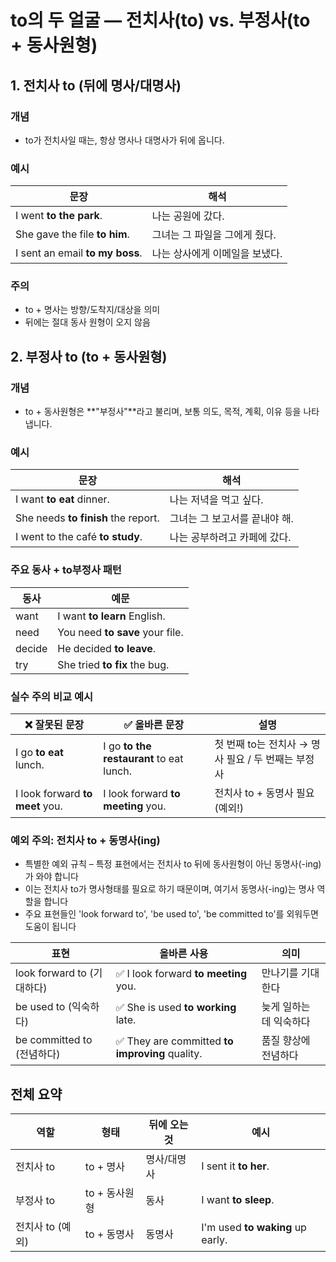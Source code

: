 # to의 두 얼굴 — 전치사(to) vs. 부정사(to + 동사원형)

## 1. 전치사 to (뒤에 명사/대명사)

### 개념

- to가 전치사일 때는, 항상 명사나 대명사가 뒤에 옵니다.

### 예시

| 문장                            | 해석                           |
| ------------------------------- | ------------------------------ |
| I went **to the park**.         | 나는 공원에 갔다.              |
| She gave the file **to him**.   | 그녀는 그 파일을 그에게 줬다.  |
| I sent an email **to my boss**. | 나는 상사에게 이메일을 보냈다. |

### 주의

- to + 명사는 방향/도착지/대상을 의미
- 뒤에는 절대 동사 원형이 오지 않음

## 2. 부정사 to (to + 동사원형)

### 개념

- to + 동사원형은 **"부정사"**라고 불리며, 보통 의도, 목적, 계획, 이유 등을 나타냅니다.

### 예시

| 문장                                | 해석                          |
| ----------------------------------- | ----------------------------- |
| I want **to eat** dinner.           | 나는 저녁을 먹고 싶다.        |
| She needs **to finish** the report. | 그녀는 그 보고서를 끝내야 해. |
| I went to the café **to study**.    | 나는 공부하려고 카페에 갔다.  |

### 주요 동사 + to부정사 패턴

| 동사   | 예문                            |
| ------ | ------------------------------- |
| want   | I want **to learn** English.    |
| need   | You need **to save** your file. |
| decide | He decided **to leave**.        |
| try    | She tried **to fix** the bug.   |

### 실수 주의 비교 예시

| ❌ 잘못된 문장                  | ✅ 올바른 문장                           | 설명                                               |
| ------------------------------- | ---------------------------------------- | -------------------------------------------------- |
| I go **to eat** lunch.          | I go **to the restaurant** to eat lunch. | 첫 번째 to는 전치사 → 명사 필요 / 두 번째는 부정사 |
| I look forward **to meet** you. | I look forward **to meeting** you.       | 전치사 to + 동명사 필요 (예외!)                    |

### 예외 주의: 전치사 to + 동명사(ing)

- 특별한 예외 규칙 – 특정 표현에서는 전치사 to 뒤에 동사원형이 아닌 동명사(-ing)가 와야 합니다
- 이는 전치사 to가 명사형태를 필요로 하기 때문이며, 여기서 동명사(-ing)는 명사 역할을 합니다
- 주요 표현들인 'look forward to', 'be used to', 'be committed to'를 외워두면 도움이 됩니다

| 표현                       | 올바른 사용                                     | 의미                    |
| -------------------------- | ----------------------------------------------- | ----------------------- |
| look forward to (기대하다) | ✅ I look forward **to meeting** you.           | 만나기를 기대한다       |
| be used to (익숙하다)      | ✅ She is used **to working** late.             | 늦게 일하는 데 익숙하다 |
| be committed to (전념하다) | ✅ They are committed **to improving** quality. | 품질 향상에 전념하다    |

## 전체 요약

| 역할             | 형태          | 뒤에 오는 것 | 예시                             |
| ---------------- | ------------- | ------------ | -------------------------------- |
| 전치사 to        | to + 명사     | 명사/대명사  | I sent it **to her**.            |
| 부정사 to        | to + 동사원형 | 동사         | I want **to sleep**.             |
| 전치사 to (예외) | to + 동명사   | 동명사       | I'm used **to waking** up early. |
